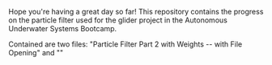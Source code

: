 Hope you're having a great day so far! This repository contains the progress on the particle filter used for the glider project in the Autonomous Underwater Systems Bootcamp. 

Contained are two files: "Particle Filter Part 2 with Weights -- with File Opening" and ""
